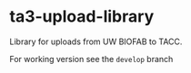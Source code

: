 # ta3-upload-library

Library for uploads from UW BIOFAB to TACC.

For working version see the `develop` branch
